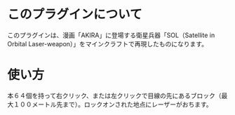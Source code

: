 # このプラグインについて
このプラグインは、漫画「AKIRA」に登場する衛星兵器「SOL（Satellite in Orbital Laser-weapon）」をマインクラフトで再現したものになります。
# 使い方
本６４個を持って右クリック、または左クリックで目線の先にあるブロック（最大１００メートル先まで）。ロックオンされた地点にレーザーがおちます。
